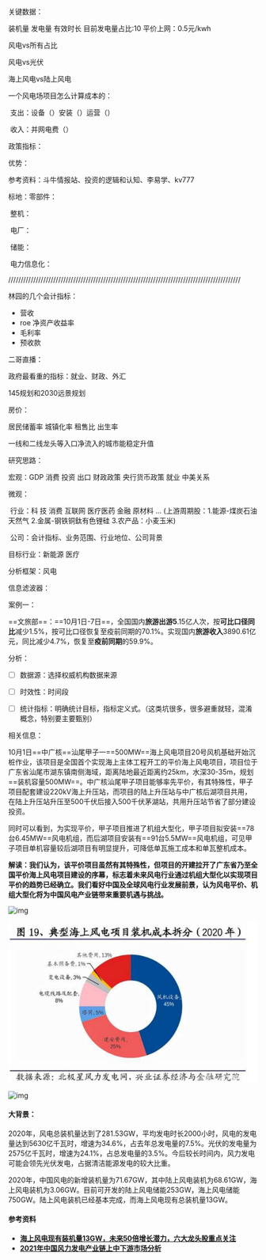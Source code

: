 关键数据：

装机量 发电量 有效时长 目前发电量占比:10  平价上网：0.5元/kwh 

风电vs所有占比

风电vs光伏

海上风电vs陆上风电  

一个风电场项目怎么计算成本的：

​			支出：设备（）安装（）运营（）

​			收入：并网电费（）

政策指标：



优势：

参考资料：斗牛情报站、投资的逻辑和认知、李易学、kv777

标地：零部件：

​			整机：

​			电厂：

​			储能：

​			电力信息化：



/////////////////////////////////////////////////////////////////////////////////////////////

林园的几个会计指标：

- 营收
- roe 净资产收益率
- 毛利率
- 预收款





二哥直播：

政府最看重的指标：就业、财政、外汇

145规划和2030远景规划





房价：

居民储蓄率 城镇化率 租售比 出生率

一线和二线龙头等入口净流入的城市能稳定升值





研究思路：

宏观：GDP 消费 投资 出口 财政政策 央行货币政策 就业 中美关系

微观：

​		行业：科 技 消费 互联网 医疗医药 金融 原材料 ...  (上游周期股：1.能源-煤炭石油天然气 2.金属-钢铁铜鈦有色锂硅  3.农产品：小麦玉米)

​		公司：会计指标、业务范围、行业地位、公司背景

目标行业：新能源 医疗



分析框架：风电



信息滤波器：

案例一：

​			==文旅部==：==10月1日-7日==，全国国内**旅游出游5**.15亿人次，按**可比口径同比**减少1.5%，按可比口径恢复至疫前同期的70.1%。实现国内**旅游收入**3890.61亿			元，同比减少4.7%，恢复至**疫前同期**的59.9%。

分析：

- [ ] 数据源：选择权威机构数据来源
- [ ] 时效性：时间段
- [ ] 统计指标：明确统计目标，指标定义式。（这类坑很多，很多避重就轻，混淆概念，特别要主要甄别）



相关信息：

10月1日==中广核==汕尾甲子一==500MW==海上风电项目20号风机基础开始沉桩作业，该项目是全国首个实现海上主体工程开工的平价海上风电项目，项目位于广东省汕尾市湖东镇南侧海域，距离陆地最近距离约25km，水深30-35m，规划==装机容量500MW==。中广核汕尾甲子项目能够率先平价，有其特殊性，甲子项目配套建设220kV海上升压站，而项目的陆上升压站与中广核后湖项目共用，在陆上升压站升压至500千伏后接入500千伏茅湖站，共用升压站节省了部分建设投资。

同时可以看到，为实现平价，甲子项目推进了机组大型化，甲子项目拟安装==78台6.45MW==风电机组，而后湖项目安装有==91台5.5MW==风电机组，可见甲子项目单机容量较后湖项目有明显提升，可降低单瓦施工成本和单瓦整机成本。

**解读：我们认为，该平价项目虽然有其特殊性，但项目的开建拉开了广东省乃至全国平价海上风电项目建设的序幕，标志着未来风电行业通过机组大型化以实现项目平价的趋势已经确立。我们看好中国及全球风电行业发展前景，认为风电平价、机组大型化将为中国风电产业链带来重要机遇与挑战。**



![img](https://nimg.ws.126.net/?url=http%3A%2F%2Fdingyue.ws.126.net%2F2021%2F0818%2Fb8e5b0a4j00qy0r36000wc000g00092g.jpg&thumbnail=650x2147483647&quality=80&type=jpg)

![image-20211118180258826](%E9%A3%8E%E7%94%B5%E8%A1%8C%E4%B8%9A%E8%B0%83%E7%A0%94.assets/image-20211118180258826.png)

![img](https://nimg.ws.126.net/?url=http%3A%2F%2Fdingyue.ws.126.net%2F2021%2F1109%2Ffe86debej00r2aj5r0020d200hc00deg00hc00de.jpg&thumbnail=650x2147483647&quality=80&type=jpg)





#### 大背景：

2020年，风电总装机量达到了281.53GW，平均发电时长2000小时，风电的发电量达到5630亿千瓦时，增速为34.6%，占去年总发电量的7.5%。光伏的发电量为2575亿千瓦时，增速为24.1%，占总发电量的3.5%。今后较长时间内，风力发电可能会领先光伏发电，占据清洁能源发电的较大比重。

2020年，中国风电的新增装机量为71.67GW，其中陆上风电装机为68.61GW，海上风电装机为3.06GW。目前可开发的陆上风电储能253GW，海上风电储能750GW。陆上风电装机已经基本完成，而海上风电现有总装机量13GW。





#### 参考资料

- [**海上风电现有装机量13GW，未来50倍增长潜力，六大龙头股重点关注**](https://baijiahao.baidu.com/s?id=1711504593758797065&wfr=spider&for=pc)
- [**2021年中国风力发电产业链上中下游市场分析**](https://www.163.com/dy/article/GHMEA221051481OF.html)



